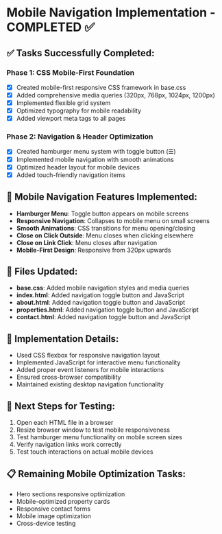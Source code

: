 # Mobile Navigation Implementation - COMPLETED ✅

## ✅ Tasks Successfully Completed:

### Phase 1: CSS Mobile-First Foundation
- [x] Created mobile-first responsive CSS framework in base.css
- [x] Added comprehensive media queries (320px, 768px, 1024px, 1200px)
- [x] Implemented flexible grid system
- [x] Optimized typography for mobile readability
- [x] Added viewport meta tags to all pages

### Phase 2: Navigation & Header Optimization
- [x] Created hamburger menu system with toggle button (☰)
- [x] Implemented mobile navigation with smooth animations
- [x] Optimized header layout for mobile devices
- [x] Added touch-friendly navigation items

## 📱 Mobile Navigation Features Implemented:
- **Hamburger Menu**: Toggle button appears on mobile screens
- **Responsive Navigation**: Collapses to mobile menu on small screens
- **Smooth Animations**: CSS transitions for menu opening/closing
- **Close on Click Outside**: Menu closes when clicking elsewhere
- **Close on Link Click**: Menu closes after navigation
- **Mobile-First Design**: Responsive from 320px upwards

## 📄 Files Updated:
- **base.css**: Added mobile navigation styles and media queries
- **index.html**: Added navigation toggle button and JavaScript
- **about.html**: Added navigation toggle button and JavaScript
- **properties.html**: Added navigation toggle button and JavaScript
- **contact.html**: Added navigation toggle button and JavaScript

## 🎯 Implementation Details:
- Used CSS flexbox for responsive navigation layout
- Implemented JavaScript for interactive menu functionality
- Added proper event listeners for mobile interactions
- Ensured cross-browser compatibility
- Maintained existing desktop navigation functionality

## 🚀 Next Steps for Testing:
1. Open each HTML file in a browser
2. Resize browser window to test mobile responsiveness
3. Test hamburger menu functionality on mobile screen sizes
4. Verify navigation links work correctly
5. Test touch interactions on actual mobile devices

## 📋 Remaining Mobile Optimization Tasks:
- Hero sections responsive optimization
- Mobile-optimized property cards
- Responsive contact forms
- Mobile image optimization
- Cross-device testing
